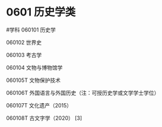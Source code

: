 # 0601 历史学类
#学科
060101 历史学

060102 世界史

060103 考古学

060104 文物与博物馆学

060105T 文物保护技术

060106T 外国语言与外国历史（注：可授历史学或文学学士学位）

060107T 文化遗产（2015）

060108T 古文字学（2020） [3]